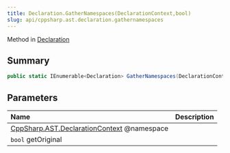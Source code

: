 ```yaml
---
title: Declaration.GatherNamespaces(DeclarationContext,bool)
slug: api/cppsharp.ast.declaration.gathernamespaces
---
```

Method in [Declaration](/api/cppsharp/ast/declaration)

## Summary



```csharp
public static IEnumerable<Declaration> GatherNamespaces(DeclarationContext @namespace, bool getOriginal)
```

## Parameters

|Name|Description|
|:---|:---|
|[CppSharp.AST.DeclarationContext](/api/cppsharp/ast/declarationcontext) @namespace||
|`bool` getOriginal||

